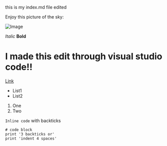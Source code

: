 this is my index.md file edited

Enjoy this picture of the sky:

![Image](https://i.natgeofe.com/n/d01e30a9-0e4d-4fe7-ae8a-5dca3aa6e8c2/72840.jpg?w=636&h=479)

*Italic*
**Bold**
# I made this edit through visual studio code!!
[Link](http://google.com)

* List1
* List2

1. One
2. Two


`Inline code` with backticks

```
# code block
print '3 backticks or'
print 'indent 4 spaces'
```
